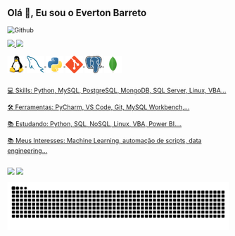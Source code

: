 ## Olá 👋, Eu sou o Everton Barreto
![Github](https://img.shields.io/github/followers/Evertinho?label=Follow&style=social)
<div>
  <a href="https://github.com/Evertinho">
  <img height="130em" src="https://github-readme-stats.vercel.app/api?username=Evertinho&show_icons=true&theme=dark&include_all_commits=true&count_private=true"/>
  <img height="130em" src="https://github-readme-stats.vercel.app/api/top-langs/?username=Evertinho&layout=compact&langs_count=7&theme=dark"/>
</div>
<div style="display: inline_block"><br>
  <img align="center" alt="Everton-Linux" height="40" width="40" src="https://raw.githubusercontent.com/devicons/devicon/master/icons/linux/linux-original.svg">
  <img align="center" alt="Everton-MySQL" height="40" width="40" src="https://raw.githubusercontent.com/devicons/devicon/master/icons/mysql/mysql-original.svg">
  <img align="center" alt="Everton-Python" height="40" width="40" src="https://raw.githubusercontent.com/devicons/devicon/master/icons/python/python-original.svg">
  <img align="center" alt="Everton-Git" height="40" width="40" src="https://raw.githubusercontent.com/devicons/devicon/master/icons/git/git-original.svg">
  <img align="center" alt="Everton-PostgreSQL" height="40" width="40" src="https://raw.githubusercontent.com/devicons/devicon/master/icons/postgresql/postgresql-original.svg">
  <img align="center" alt="Everton-MongoDB" height="40" width="40" src="https://raw.githubusercontent.com/devicons/devicon/master/icons/mongodb/mongodb-original.svg">
</div>
  
  ##

💻 Skills: Python, MySQL, PostgreSQL, MongoDB, SQL Server, Linux, VBA...

🛠️ Ferramentas: PyCharm, VS Code, Git, MySQL Workbench,...

📚 Estudando: Python, SQL, NoSQL, Linux, VBA, Power BI....

📚 Meus Interesses: Machine Learning, automação de scripts, data engineering...
  
  ##
  
 <a href = "mailto:barreto.everton2020@gmail.com"><img src="https://img.shields.io/badge/-Gmail-%23333?style=for-the-badge&logo=gmail&logoColor=white" target="_blank"></a>
  <a href="https://www.linkedin.com/in/everton-barreto-53aa37219/" target="_blank"><img src="https://img.shields.io/badge/-LinkedIn-%230077B5?style=for-the-badge&logo=linkedin&logoColor=white" target="_blank"></a> 

![Snake animation](https://github.com/Evertinho/Evertinho/blob/output/github-contribution-grid-snake.svg)
<!--
**Evertinho/Evertinho** is a ✨ _special_ ✨ repository because its `README.md` (this file) appears on your GitHub profile.

Here are some ideas to get you started:

- 🔭 I’m currently working on ...
- 🌱 I’m currently learning ...
- 👯 I’m looking to collaborate on ...
- 🤔 I’m looking for help with ...
- 💬 Ask me about ...
- 📫 How to reach me: ...
- 😄 Pronouns: ...
- ⚡ Fun fact: ...
-->

